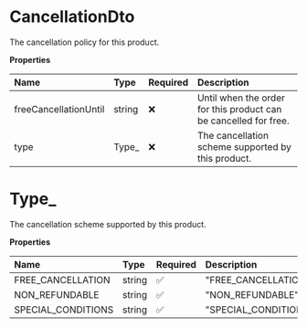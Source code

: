 # CancellationDto

The cancellation policy for this product.

**Properties**

| Name                  | Type   | Required | Description                                                      |
| :-------------------- | :----- | :------- | :--------------------------------------------------------------- |
| freeCancellationUntil | string | ❌       | Until when the order for this product can be cancelled for free. |
| type                  | Type\_ | ❌       | The cancellation scheme supported by this product.               |

# Type\_

The cancellation scheme supported by this product.

**Properties**

| Name               | Type   | Required | Description          |
| :----------------- | :----- | :------- | :------------------- |
| FREE_CANCELLATION  | string | ✅       | "FREE_CANCELLATION"  |
| NON_REFUNDABLE     | string | ✅       | "NON_REFUNDABLE"     |
| SPECIAL_CONDITIONS | string | ✅       | "SPECIAL_CONDITIONS" |
